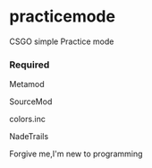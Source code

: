 # practicemode
CSGO simple Practice mode

### Required
Metamod

SourceMod

colors.inc

NadeTrails


Forgive me,I'm new to programming
